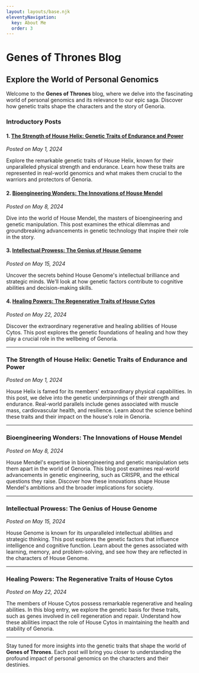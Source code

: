 ```yaml
---
layout: layouts/base.njk
eleventyNavigation:
  key: About Me
  order: 3
---
```

# Genes of Thrones Blog
<div class="lead">

## Explore the World of Personal Genomics

Welcome to the **Genes of Thrones** blog, where we delve into the fascinating world of personal genomics and its relevance to our epic saga. Discover how genetic traits shape the characters and the story of Genoria.

### Introductory Posts

#### 1. [The Strength of House Helix: Genetic Traits of Endurance and Power](blog/the-strength-of-house-helix-genetic-traits-of-endurance-and-power)
*Posted on May 1, 2024*

Explore the remarkable genetic traits of House Helix, known for their unparalleled physical strength and endurance. Learn how these traits are represented in real-world genomics and what makes them crucial to the warriors and protectors of Genoria.

#### 2. [Bioengineering Wonders: The Innovations of House Mendel](blog/bioengineering-wonders-the-innovations-of-house-mendel)
*Posted on May 8, 2024*

Dive into the world of House Mendel, the masters of bioengineering and genetic manipulation. This post examines the ethical dilemmas and groundbreaking advancements in genetic technology that inspire their role in the story.

#### 3. [Intellectual Prowess: The Genius of House Genome](blog/intellectual-prowess-the-genius-of-house-genome)
*Posted on May 15, 2024*

Uncover the secrets behind House Genome's intellectual brilliance and strategic minds. We'll look at how genetic factors contribute to cognitive abilities and decision-making skills.

#### 4. [Healing Powers: The Regenerative Traits of House Cytos](blog/healing-powers-the-regenerative-traits-of-house-cytos)
*Posted on May 22, 2024*

Discover the extraordinary regenerative and healing abilities of House Cytos. This post explores the genetic foundations of healing and how they play a crucial role in the wellbeing of Genoria.

---

### The Strength of House Helix: Genetic Traits of Endurance and Power

*Posted on May 1, 2024*

House Helix is famed for its members' extraordinary physical capabilities. In this post, we delve into the genetic underpinnings of their strength and endurance. Real-world parallels include genes associated with muscle mass, cardiovascular health, and resilience. Learn about the science behind these traits and their impact on the house's role in Genoria.

---

### Bioengineering Wonders: The Innovations of House Mendel

*Posted on May 8, 2024*

House Mendel's expertise in bioengineering and genetic manipulation sets them apart in the world of Genoria. This blog post examines real-world advancements in genetic engineering, such as CRISPR, and the ethical questions they raise. Discover how these innovations shape House Mendel's ambitions and the broader implications for society.

---

### Intellectual Prowess: The Genius of House Genome

*Posted on May 15, 2024*

House Genome is known for its unparalleled intellectual abilities and strategic thinking. This post explores the genetic factors that influence intelligence and cognitive function. Learn about the genes associated with learning, memory, and problem-solving, and see how they are reflected in the characters of House Genome.

---

### Healing Powers: The Regenerative Traits of House Cytos

*Posted on May 22, 2024*

The members of House Cytos possess remarkable regenerative and healing abilities. In this blog entry, we explore the genetic basis for these traits, such as genes involved in cell regeneration and repair. Understand how these abilities impact the role of House Cytos in maintaining the health and stability of Genoria.

---

Stay tuned for more insights into the genetic traits that shape the world of **Genes of Thrones**. Each post will bring you closer to understanding the profound impact of personal genomics on the characters and their destinies.
</div>
